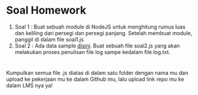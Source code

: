 # Soal Homework
1. Soal 1 : Buat sebuah module di NodeJS untuk menghitung rumus luas dan keliling dari
persegi dan persegi panjang. Setelah membuat module, panggil di dalam file soal1.js
2. Soal 2 : Ada data sample [disini](https://gist.github.com/RezaNurRochmat13/291dcd64a10ff8c19f6b8b74107c85e2). Buat sebuah file soal2.js yang akan melakukan proses
penulisan file log sampe kedalam file log.txt.

#
Kumpulkan semua file .js diatas di dalam satu folder dengan nama mu dan upload ke
pekerjaan mu ke dalam Github mu, lalu upload link repo mu ke dalam LMS nya ya!
